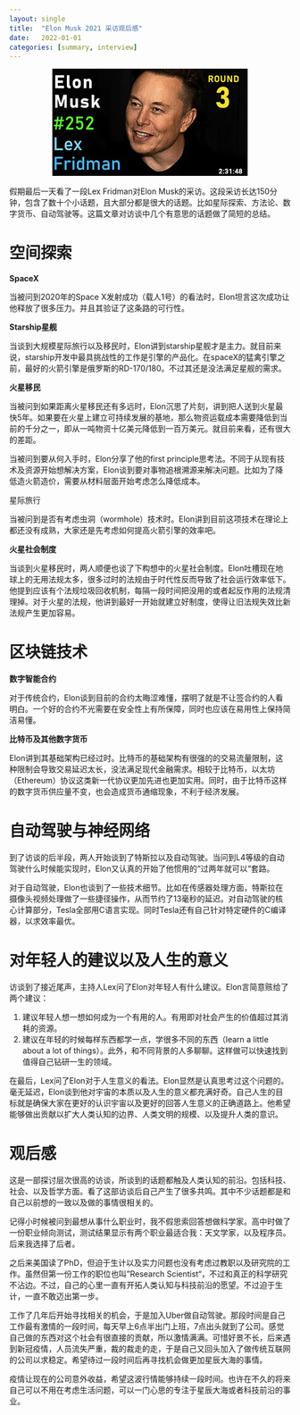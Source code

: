 ```yaml
---
layout: single
title:  "Elon Musk 2021 采访观后感"
date:   2022-01-01
categories: [summary, interview]
---
```


<p align="center">
    <img src="/assets/images/2022-01-03-elon-musk-interview/2022-01-03-elon-musk-interview.png" alt="drawing"/>
</p>

假期最后一天看了一段Lex Fridman对Elon Musk的采访。这段采访长达150分钟，包含了数十个小话题，且大部分都是很大的话题。比如星际探索、方法论、数字货币、自动驾驶等。这篇文章对访谈中几个有意思的话题做了简短的总结。


# 空间探索

**SpaceX**

当被问到2020年的Space X发射成功（载人1号）的看法时，Elon坦言这次成功让他释放了很多压力。并且其验证了这条路的可行性。

**Starship星舰**

当谈到大规模星际旅行以及移民时，Elon讲到starship星舰才是主力。就目前来说，starship开发中最具挑战性的工作是引擎的产品化。在spaceX的猛禽引擎之前，最好的火箭引擎是俄罗斯的RD-170/180。不过其还是没法满足星舰的需求。

**火星移民**

当被问到如果距离火星移民还有多远时，Elon沉思了片刻，讲到把人送到火星最快5年。如果要在火星上建立可持续发展的基地，那么物资运载成本需要降低到当前的千分之一，即从一吨物资十亿美元降低到一百万美元。就目前来看，还有很大的差距。

当被问到要从何入手时，Elon分享了他的first principle思考法。不同于从现有技术及资源开始想解决方案，Elon谈到要对事物追根溯源来解决问题。比如为了降低造火箭造价，需要从材料层面开始考虑怎么降低成本。

星际旅行

当被问到是否有考虑虫洞（wormhole）技术时。Elon讲到目前这项技术在理论上都还没有成熟，大家还是先考虑如何提高火箭引擎的效率吧。

**火星社会制度**

当谈到火星移民时，两人顺便也谈了下构想中的火星社会制度。Elon吐槽现在地球上的无用法规太多，很多过时的法规由于时代性反而导致了社会运行效率低下。他提到应该有个法规垃圾回收机制，每隔一段时间把没用的或者起反作用的法规清理掉。对于火星的法规，他讲到最好一开始就建立好制度，使得让旧法规失效比新法规产生更加容易。

# 区块链技术

**数字智能合约**

对于传统合约，Elon谈到目前的合约太晦涩难懂，摆明了就是不让签合约的人看明白。一个好的合约不光需要在安全性上有所保障，同时也应该在易用性上保持简洁易懂。

**比特币及其他数字货币**

Elon讲到其基础架构已经过时。比特币的基础架构有很强的的交易流量限制，这种限制会导致交易延迟太长，没法满足现代金融需求。相较于比特币，以太坊（Ethereum）协议这类新一代协议更加先进也更加实用。同时，由于比特币这样的数字货币供应量不变，也会造成货币通缩现象，不利于经济发展。

# 自动驾驶与神经网络

到了访谈的后半段，两人开始谈到了特斯拉以及自动驾驶。当问到L4等级的自动驾驶什么时候能实现时，Elon又认真的开始了他惯用的“过两年就可以“套路。

对于自动驾驶，Elon也谈到了一些技术细节。比如在传感器处理方面，特斯拉在摄像头视频处理做了一些捷径操作，从而节约了13毫秒的延迟。对自动驾驶的核心计算部分，Tesla全部用C语言实现。同时Tesla还有自己针对特定硬件的C编译器，以求效率最优。

# 对年轻人的建议以及人生的意义

访谈到了接近尾声，主持人Lex问了Elon对年轻人有什么建议。Elon言简意赅给了两个建议：

1. 建议年轻人想一想如何成为一个有用的人。有用即对社会产生的价值超过其消耗的资源。
2. 建议在年轻的时候每样东西都学一点，学很多不同的东西（learn a little about a lot of things）。此外，和不同背景的人多聊聊。这样做可以快速找到值得自己钻研一生的领域。

在最后，Lex问了Elon对于人生意义的看法。Elon显然是认真思考过这个问题的。毫无延迟，Elon谈到他对宇宙的本质以及人生的意义都充满好奇。自己人生的目标就是确保大家在更好的认识宇宙以及更好的回答人生意义的正确道路上。他希望能够做出贡献以扩大人类认知的边界、人类文明的规模、以及提升人类的意识。

# 观后感

这是一部探讨层次很高的访谈，所谈到的话题都触及人类认知的前沿。包括科技、社会、以及哲学方面。看了这部访谈后自己产生了很多共鸣。其中不少话题都是和自己以前想的一致以及做的事情很相关的。

记得小时候被问到最想从事什么职业时，我不假思索回答想做科学家。高中时做了一份职业倾向测试，测试结果显示有两个职业最适合我：天文学家，以及程序员。后来我选择了后者。

之后来美国读了PhD，但迫于生计以及实力问题也没有考虑过教职以及研究院的工作。虽然但第一份工作的职位也叫”Research Scientist“，不过和真正的科学研究不沾边。不过，自己的心里一直有开拓人类认知与科技前沿的愿望。不过迫于生计，一直不敢迈出第一步。

工作了几年后开始寻找相关的机会，于是加入Uber做自动驾驶。那段时间是自己工作最有激情的一段时间，每天早上6点半出门上班，7点出头就到了公司。感觉自己做的东西对这个社会有很直接的贡献，所以激情满满。可惜好景不长，后来遇到新冠疫情，人员流失严重，裁的裁走的走，于是自己又回头加入了做传统互联网的公司以求稳定。希望待过一段时间后再寻找机会做更加星辰大海的事情。

疫情让现在的公司意外收益，希望这波行情能够持续一段时间。也许在不久的将来自己可以不用在考虑生活问题，可以一门心思的专注于星辰大海或者科技前沿的事业。